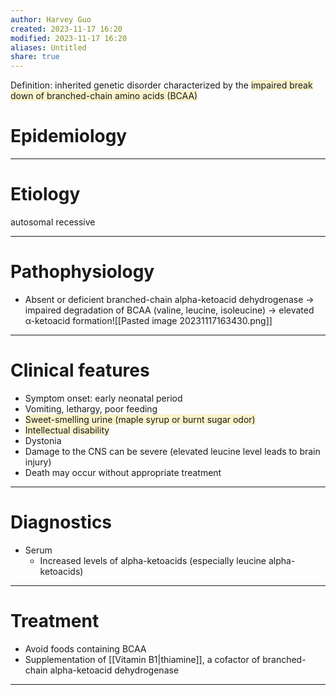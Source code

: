 ```yaml
---
author: Harvey Guo
created: 2023-11-17 16:20
modified: 2023-11-17 16:20
aliases: Untitled
share: true
---
```

Definition: inherited genetic disorder characterized by the <span style="background:rgba(240, 200, 0, 0.2)">impaired break down of branched-chain amino acids (BCAA)</span>
# Epidemiology


---
# Etiology
autosomal recessive

---
# Pathophysiology
- Absent or deficient branched-chain alpha-ketoacid dehydrogenase → impaired degradation of BCAA (valine, leucine, isoleucine) → elevated α-ketoacid formation![[Pasted image 20231117163430.png]]

---
# Clinical features
- Symptom onset: early neonatal period
- Vomiting, lethargy, poor feeding
- <span style="background:rgba(240, 200, 0, 0.2)">Sweet-smelling urine (maple syrup or burnt sugar odor)</span>
- <span style="background:rgba(240, 200, 0, 0.2)">Intellectual disability</span>
- Dystonia
- Damage to the CNS can be severe (elevated leucine level leads to brain injury)
- Death may occur without appropriate treatment

---
# Diagnostics
- Serum
	- Increased levels of alpha-ketoacids (especially leucine alpha-ketoacids)

---
# Treatment
- Avoid foods containing BCAA
- Supplementation of [[Vitamin B1|thiamine]], a cofactor of branched-chain alpha-ketoacid dehydrogenase

---
